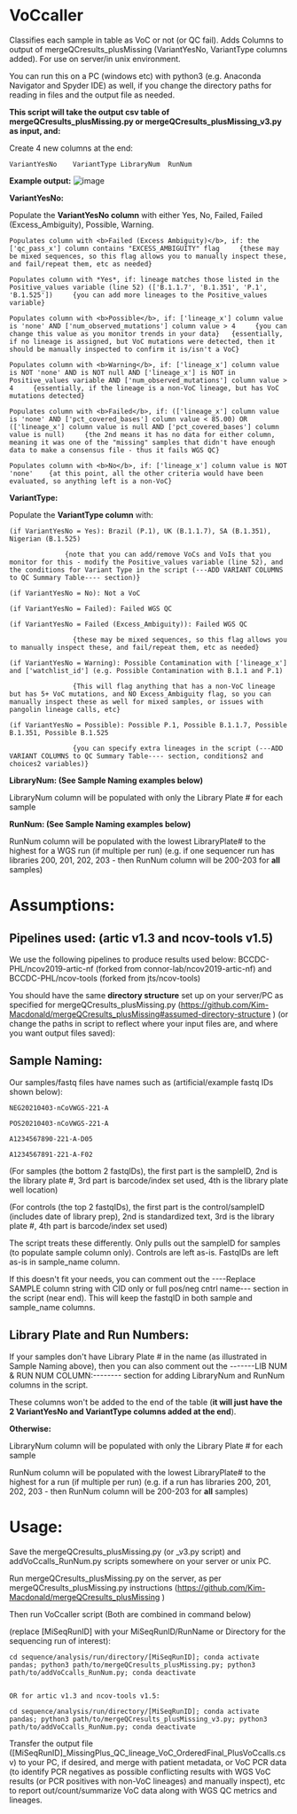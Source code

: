 # VoCcaller
Classifies each sample in table as VoC or not (or QC fail). Adds Columns to output of mergeQCresults_plusMissing (VariantYesNo, VariantType columns added). For use on server/in unix environment. 

You can run this on a PC (windows etc) with python3 (e.g. Anaconda Navigator and Spyder IDE) as well, if you change the directory paths for reading in files and the output file as needed.

<b>This script will take the output csv table of mergeQCresults_plusMissing.py or mergeQCresults_plusMissing_v3.py as input, and:</b>

Create 4 new columns at the end: 

    VariantYesNo	VariantType	LibraryNum	RunNum


<b>Example output:</b>
![image](https://user-images.githubusercontent.com/72042148/114810083-382fa580-9d60-11eb-8c71-48d71242fb68.png)


<b>VariantYesNo:</b>

Populate the <b>VariantYesNo column</b> with either Yes, No, Failed, Failed (Excess_Ambiguity), Possible, Warning.

    Populates column with <b>Failed (Excess Ambiguity)</b>, if: the ['qc_pass_x'] column contains "EXCESS_AMBIGUITY" flag     {these may be mixed sequences, so this flag allows you to manually inspect these, and fail/repeat them, etc as needed}

    Populates column with *Yes*, if: lineage matches those listed in the Positive_values variable (line 52) (['B.1.1.7', 'B.1.351', 'P.1', 'B.1.525'])     {you can add more lineages to the Positive_values variable}

    Populates column with <b>Possible</b>, if: ['lineage_x'] column value is 'none' AND ['num_observed_mutations'] column value > 4     {you can change this value as you monitor trends in your data}   {essentially, if no lineage is assigned, but VoC mutations were detected, then it should be manually inspected to confirm it is/isn't a VoC}

    Populates column with <b>Warning</b>, if: ['lineage_x'] column value is NOT 'none' AND is NOT null AND ['lineage_x'] is NOT in Positive_values variable AND ['num_observed_mutations'] column value > 4     {essentially, if the lineage is a non-VoC lineage, but has VoC mutations detected}

    Populates column with <b>Failed</b>, if: (['lineage_x'] column value is 'none' AND ['pct_covered_bases'] column value < 85.00) OR (['lineage_x'] column value is null AND ['pct_covered_bases'] column value is null)     {the 2nd means it has no data for either column, meaning it was one of the "missing" samples that didn't have enough data to make a consensus file - thus it fails WGS QC}

    Populates column with <b>No</b>, if: ['lineage_x'] column value is NOT 'none'    {at this point, all the other criteria would have been evaluated, so anything left is a non-VoC}


<b>VariantType:</b>

Populate the <b>VariantType column</b> with: 

    (if VariantYesNo = Yes): Brazil (P.1), UK (B.1.1.7), SA (B.1.351), Nigerian (B.1.525)  
    
                  {note that you can add/remove VoCs and VoIs that you monitor for this - modify the Positive_values variable (line 52), and the conditions for Variant Type in the script (---ADD VARIANT COLUMNS to QC Summary Table---- section)}

    (if VariantYesNo = No): Not a VoC

    (if VariantYesNo = Failed): Failed WGS QC

    (if VariantYesNo = Failed (Excess_Ambiguity)): Failed WGS QC  
    
                    {these may be mixed sequences, so this flag allows you to manually inspect these, and fail/repeat them, etc as needed}

    (if VariantYesNo = Warning): Possible Contamination with ['lineage_x'] and ['watchlist_id'] (e.g. Possible Contamination with B.1.1 and P.1)  
    
                    {This will flag anything that has a non-VoC lineage but has 5+ VoC mutations, and NO Excess_Ambiguity flag, so you can manually inspect these as well for mixed samples, or issues with pangolin lineage calls, etc} 

    (if VariantYesNo = Possible): Possible P.1, Possible B.1.1.7, Possible B.1.351, Possible B.1.525  
    
                    {you can specify extra lineages in the script (---ADD VARIANT COLUMNS to QC Summary Table---- section, conditions2 and choices2 variables)}


<b>LibraryNum: (See Sample Naming examples below) </b>

LibraryNum column will be populated with only the Library Plate # for each sample


<b>RunNum: (See Sample Naming examples below) </b>

RunNum column will be populated with the lowest LibraryPlate# to the highest for a WGS run (if multiple per run) (e.g. if one sequencer run has libraries 200, 201, 202, 203 - then RunNum column will be 200-203 for <b>all</b> samples)


# Assumptions:

## Pipelines used: (artic v1.3 and ncov-tools v1.5)
We use the following pipelines to produce results used below: BCCDC-PHL/ncov2019-artic-nf (forked from connor-lab/ncov2019-artic-nf) and BCCDC-PHL/ncov-tools (forked from jts/ncov-tools)

You should have the same <b>directory structure</b> set up on your server/PC as specified for mergeQCresults_plusMissing.py (https://github.com/Kim-Macdonald/mergeQCresults_plusMissing#assumed-directory-structure ) (or change the paths in script to reflect where your input files are, and where you want output files saved):


## Sample Naming:
Our samples/fastq files have names such as (artificial/example fastq IDs shown below):

    NEG20210403-nCoVWGS-221-A

    POS20210403-nCoVWGS-221-A

    A1234567890-221-A-D05

    A1234567891-221-A-F02

(For samples (the bottom 2 fastqIDs), the first part is the sampleID, 2nd is the library plate #, 3rd part is barcode/index set used, 4th is the library plate well location)

(For controls (the top 2 fastqIDs), the first part is the control/sampleID (includes date of library prep), 2nd is standardized text, 3rd is the library plate #, 4th part is barcode/index set used)

The script treats these differently. Only pulls out the sampleID for samples (to populate sample column only). Controls are left as-is. FastqIDs are left as-is in sample_name column. 

If this doesn't fit your needs, you can comment out the ----Replace SAMPLE column string with CID only or full pos/neg cntrl name--- section in the script (near end). This will keep the fastqID in both sample and sample_name columns. 


## Library Plate and Run Numbers: 

If your samples don't have Library Plate # in the name (as illustrated in Sample Naming above), then you can also comment out the -------LIB NUM & RUN NUM COLUMN:-------- section for adding LibraryNum and RunNum columns in the script. 

These columns won't be added to the end of the table (<b>it will just have the 2 VariantYesNo and VariantType columns added at the end</b>). 

<b>Otherwise: </b>

LibraryNum column will be populated with only the Library Plate # for each sample

RunNum column will be populated with the lowest LibraryPlate# to the highest for a run (if multiple per run) (e.g. if a run has libraries 200, 201, 202, 203 - then RunNum column will be 200-203 for <b>all</b> samples)


# Usage:

Save the mergeQCresults_plusMissing.py (or _v3.py script) and addVoCcalls_RunNum.py scripts somewhere on your server or unix PC. 

Run mergeQCresults_plusMissing.py on the server, as per mergeQCresults_plusMissing.py instructions (https://github.com/Kim-Macdonald/mergeQCresults_plusMissing )

Then run VoCcaller script (Both are combined in command below)

(replace [MiSeqRunID] with your MiSeqRunID/RunName or Directory for the sequencing run of interest):

    cd sequence/analysis/run/directory/[MiSeqRunID]; conda activate pandas; python3 path/to/mergeQCresults_plusMissing.py; python3 path/to/addVoCcalls_RunNum.py; conda deactivate
    
    
    OR for artic v1.3 and ncov-tools v1.5:
    
    cd sequence/analysis/run/directory/[MiSeqRunID]; conda activate pandas; python3 path/to/mergeQCresults_plusMissing_v3.py; python3 path/to/addVoCcalls_RunNum.py; conda deactivate
    

Transfer the output file ([MiSeqRunID]_MissingPlus_QC_lineage_VoC_OrderedFinal_PlusVoCcalls.csv) to your PC, if desired, and merge with patient metadata, or VoC PCR data (to identify PCR negatives as possible conflicting results with WGS VoC results (or PCR positives with non-VoC lineages) and manually inspect), etc to report out/count/summarize VoC data along with WGS QC metrics and lineages. 

